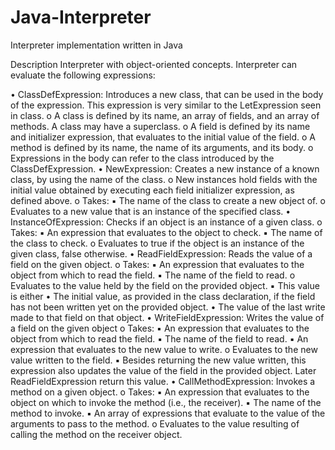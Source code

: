# Java-Interpreter
Interpreter implementation written in Java

Description
Interpreter with object-oriented concepts. Interpreter can evaluate the following expressions:


• ClassDefExpression: Introduces a new class, that can be used in the body of the expression.
This expression is very similar to the LetExpression seen in class.
o A class is defined by its name, an array of fields, and an array of methods. A class may have
a superclass.
o A field is defined by its name and initializer expression, that evaluates to the initial value of
the field.
o A method is defined by its name, the name of its arguments, and its body.
o Expressions in the body can refer to the class introduced by the ClassDefExpression.
• NewExpression: Creates a new instance of a known class, by using the name of the class.
o New instances hold fields with the initial value obtained by executing each field initializer
expression, as defined above.
o Takes:
▪ The name of the class to create a new object of.
o Evaluates to a new value that is an instance of the specified class.
• InstanceOfExpression: Checks if an object is an instance of a given class.
o Takes:
▪ An expression that evaluates to the object to check.
▪ The name of the class to check.
o Evaluates to true if the object is an instance of the given class, false otherwise.
• ReadFieldExpression: Reads the value of a field on the given object.
o Takes:
▪ An expression that evaluates to the object from which to read the field.
▪ The name of the field to read.
o Evaluates to the value held by the field on the provided object.
▪ This value is either
• The initial value, as provided in the class declaration, if the field has not
been written yet on the provided object.
• The value of the last write made to that field on that object.
• WriteFieldExpression: Writes the value of a field on the given object
o Takes:
▪ An expression that evaluates to the object from which to read the field.
▪ The name of the field to read.
▪ An expression that evaluates to the new value to write.
o Evaluates to the new value written to the field.
▪ Besides returning the new value written, this expression also updates the value of
the field in the provided object. Later ReadFieldExpression return this value.
• CallMethodExpression: Invokes a method on a given object.
o Takes:
▪ An expression that evaluates to the object on which to invoke the method (i.e., the
receiver).
▪ The name of the method to invoke.
▪ An array of expressions that evaluate to the value of the arguments to pass to the
method.
o Evaluates to the value resulting of calling the method on the receiver object.

